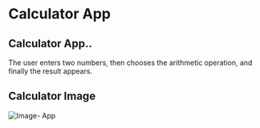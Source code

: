 # Calculator App

## Calculator App..

The user enters two numbers, then chooses the arithmetic operation, and finally the result appears.

## Calculator Image
![Image- App](https://user-images.githubusercontent.com/114902383/194171260-4e5d157a-9320-4acf-ba8a-828983f793b8.PNG)
